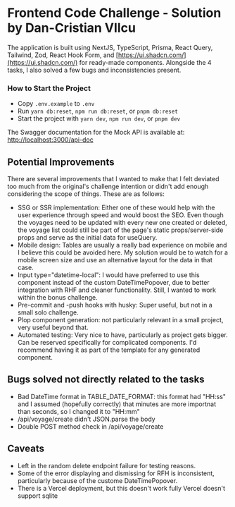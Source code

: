 # Frontend Code Challenge - Solution by Dan-Cristian VIlcu

The application is built using NextJS, TypeScript, Prisma, React Query, Tailwind, Zod, React Hook Form, and [https://ui.shadcn.com/](https://ui.shadcn.com/) for ready-made components. Alongside the 4 tasks, I also solved a few bugs and inconsistencies present.

### How to Start the Project

- Copy `.env.example` to `.env`
- Run `yarn db:reset`, `npm run db:reset`, or `pnpm db:reset`
- Start the project with `yarn dev`, `npm run dev`, or `pnpm dev`

The Swagger documentation for the Mock API is available at:
[http://localhost:3000/api-doc](http://localhost:3000/api-doc)

## Potential Improvements

There are several improvements that I wanted to make that I felt deviated too much from the original's challenge intention or didn't add enough considering the scope of things. These are as follows:

- SSG or SSR implementation: Either one of these would help with the user experience through speed and would boost the SEO. Even though the voyages need to be updated with every new one created or deleted, the voyage list could still be part of the page's static props/server-side props and serve as the initial data for useQuery.
- Mobile design: Tables are usually a really bad experience on mobile and I believe this could be avoided here. My solution would be to watch for a mobile screen size and use an alternative layout for the data in that case.
- Input type="datetime-local": I would have preferred to use this component instead of the custom DateTimePopover, due to better integration with RHF and cleaner functionality. Still, I wanted to work within the bonus challenge.
- Pre-commit and -push hooks with husky: Super useful, but not in a small solo challenge.
- Plop component generation: not particularly relevant in a small project, very useful beyond that.
- Automated testing: Very nice to have, particularly as project gets bigger. Can be reserved specifically for complicated components. I'd recommend having it as part of the template for any generated component.

## Bugs solved not directly related to the tasks

- Bad DateTime format in TABLE_DATE_FORMAT: this format had "HH:ss" and I assumed (hopefully correctly) that minutes are more importnat than seconds, so I changed it to "HH:mm"
- /api/voyage/create didn't JSON.parse the body
- Double POST method check in /api/voyage/create

## Caveats

- Left in the random delete endpoint failure for testing reasons.
- Some of the error displaying and dismissing for RFH is inconsistent, particularly because of the custome DateTimePopover.
- There is a Vercel deployment, but this doesn't work fully Vercel doesn't support sqlite
